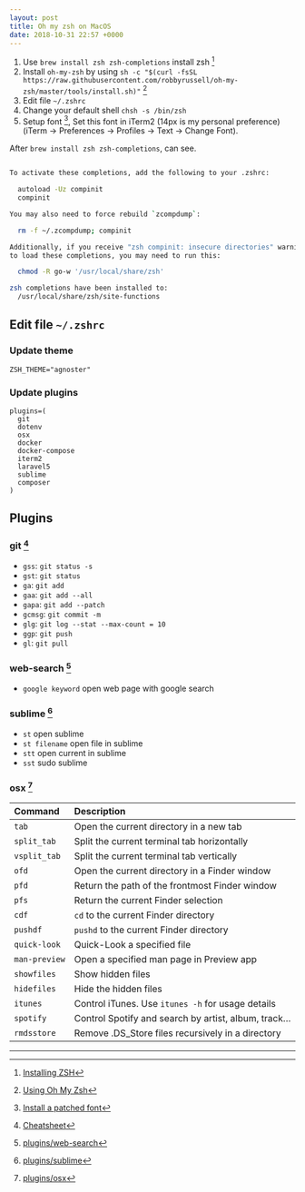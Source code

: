 ```yaml
---
layout: post
title: Oh my zsh on MacOS
date: 2018-10-31 22:57 +0000
---
```


1. Use `brew install zsh zsh-completions` install zsh [^1]
2. Install `oh-my-zsh` by using `sh -c "$(curl -fsSL https://raw.githubusercontent.com/robbyrussell/oh-my-zsh/master/tools/install.sh)"` [^2]
3. Edit file `~/.zshrc`
4. Change your default shell `chsh -s /bin/zsh`
5. Setup font [^3], Set this font in iTerm2 (14px is my personal preference) (iTerm → Preferences → Profiles → Text → Change Font).


[^1]: [Installing ZSH](https://github.com/robbyrussell/oh-my-zsh/wiki/Installing-ZSH)
[^2]: [Using Oh My Zsh](https://github.com/robbyrussell/oh-my-zsh)
[^3]: [Install a patched font](https://gist.github.com/kevin-smets/8568070#install-a-patched-font)


After `brew install zsh zsh-completions`, can see.
```bash

To activate these completions, add the following to your .zshrc:

  autoload -Uz compinit
  compinit

You may also need to force rebuild `zcompdump`:

  rm -f ~/.zcompdump; compinit

Additionally, if you receive "zsh compinit: insecure directories" warnings when attempting
to load these completions, you may need to run this:

  chmod -R go-w '/usr/local/share/zsh'

zsh completions have been installed to:
  /usr/local/share/zsh/site-functions

```


## Edit file `~/.zshrc`

### Update theme 
```
ZSH_THEME="agnoster"
```

### Update plugins
```
plugins=(
  git
  dotenv
  osx
  docker
  docker-compose
  iterm2
  laravel5
  sublime
  composer
)
```

## Plugins

### git [^7]

* `gss`: `git status -s`
* `gst`: `git status`
* `ga`: `git add`
* `gaa`: `git add --all`
* `gapa`: `git add --patch`
* `gcmsg`: `git commit -m`
* `glg`: `git log --stat --max-count = 10`
* `ggp`: `git push`
* `gl`: `git pull`


### web-search [^4]
* `google keyword` open web page with google search

### sublime [^5]

* `st` open sublime
* `st filename` open file in sublime
* `stt` open current in sublime
* `sst` sudo sublime

### osx [^6]


| Command         | Description                                         |
| :-------------- | :-------------------------------------------------- |
| `tab`           | Open the current directory in a new tab             |
| `split_tab`     | Split the current terminal tab horizontally         |
| `vsplit_tab`    | Split the current terminal tab vertically           |
| `ofd`           | Open the current directory in a Finder window       |
| `pfd`           | Return the path of the frontmost Finder window      |
| `pfs`           | Return the current Finder selection                 |
| `cdf`           | `cd` to the current Finder directory                |
| `pushdf`        | `pushd` to the current Finder directory             |
| `quick-look`    | Quick-Look a specified file                         |
| `man-preview`   | Open a specified man page in Preview app            |
| `showfiles`     | Show hidden files                                   |
| `hidefiles`     | Hide the hidden files                               |
| `itunes`        | Control iTunes. Use `itunes -h` for usage details   |
| `spotify`       | Control Spotify and search by artist, album, track… |
| `rmdsstore`     | Remove .DS\_Store files recursively in a directory  |


[^4]: [plugins/web-search](https://github.com/robbyrussell/oh-my-zsh/tree/master/plugins/web-search)
[^5]: [plugins/sublime](https://github.com/robbyrussell/oh-my-zsh/tree/master/plugins/sublime)
[^6]: [plugins/osx](https://github.com/robbyrussell/oh-my-zsh/tree/master/plugins/osx)
[^7]: [Cheatsheet](https://github.com/robbyrussell/oh-my-zsh/wiki/Cheatsheet#git)

---